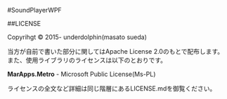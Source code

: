 #SoundPlayerWPF

##LICENSE

Copyrihgt &copy; 2015- underdolphin(masato sueda)

当方が自前で書いた部分に関してはApache License 2.0のもとで配布します。また、使用ライブラリのライセンスは以下のとおりです。

**MarApps.Metro** - Microsoft Public License(Ms-PL)

ライセンスの全文など詳細は同じ階層にあるLICENSE.mdを御覧ください。

